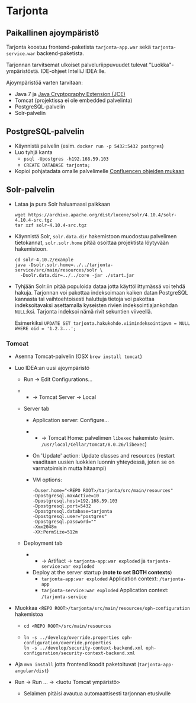 # Tarjonta

## Paikallinen ajoympäristö

Tarjonta koostuu frontend-paketista `tarjonta-app.war` sekä
`tarjonta-service.war` backend-paketista.

Tarjonnan tarvitsemat ulkoiset palveluriippuvuudet tulevat
"Luokka"-ympäristöstä. IDE-ohjeet IntelliJ IDEA:lle.

Ajoympäristöä varten tarvitaan:

- Java 7 ja [Java Cryptography Extension (JCE)](http://www.oracle.com/technetwork/java/javase/downloads/jce-7-download-432124.html)
- Tomcat (projektissa ei ole embedded palvelinta)
- PostgreSQL-palvelin
- Solr-palvelin


## PostgreSQL-palvelin

- Käynnistä palvelin (esim. `docker run -p 5432:5432 postgres`)
- Luo tyhjä kanta
  - `psql -Upostgres -h192.168.59.103`
  - `CREATE DATABASE tarjonta;`
- Kopioi pohjatadata omalle palvelimelle [Confluencen ohjeiden mukaan](https://confluence.oph.ware.fi/confluence/display/TD/Tarjontapalvelu#Tarjontapalvelu-Tietokanta)


## Solr-palvelin

- Lataa ja pura Solr haluamaasi paikkaan

  ```
  wget https://archive.apache.org/dist/lucene/solr/4.10.4/solr-4.10.4-src.tgz
  tar xzf solr-4.10.4-src.tgz
  ```

- Käynnistä Solr, `solr.data.dir` hakemistoon muodostuu palvelimen tietokannat,
  `solr.solr.home` pitää osoittaa projektista löytyvään hakemistoon.

  ```
  cd solr-4.10.2/example
  java -Dsolr.solr.home=../../tarjonta-service/src/main/resources/solr \
    -Dsolr.data.dir=../../core -jar ./start.jar
  ```

- Tyhjään Solr:iin pitää populoida dataa jotta käyttöliittymässä voi tehdä
  hakuja. Tarjonnan voi pakottaa indeksoimaan kaiken datan PostgreSQL
  kannasta tai vaihtoehtoisesti haluttuja tietoja voi pakottaa indeksoitavaksi
  asettamalla kyseisten rivien indeksointiajankohdan `NULL`:ksi. Tarjonta
  indeksoi nämä rivit sekuntien viiveellä.

  Esimerkiksi `UPDATE SET tarjonta.hakukohde.viimindeksointipvm = NULL WHERE oid = '1.2.3...';`


### Tomcat

- Asenna Tomcat-palvelin (OSX `brew install tomcat`)
- Luo IDEA:an uusi ajoympäristö
  - Run -> Edit Configurations...
  - + -> Tomcat Server -> Local
  - Server tab
    - Application server: Configure...
    - + -> Tomcat Home: palvelimen `libexec` hakemisto (esim.
      `/usr/local/Cellar/tomcat/8.0.26/libexec`)
    - On 'Update' action: Update classes and resources (restart vaaditaan
      uusien luokkien luonnin yhteydessä, joten se on varmatoimisin mutta
      hitaampi)
    - VM options:

      ```
      -Duser.home="<REPO ROOT>/tarjonta/src/main/resources"
      -Dpostgresql.maxActive=10
      -Dpostgresql.host=192.168.59.103
      -Dpostgresql.port=5432
      -Dpostgresql.database=tarjonta
      -Dpostgresql.user="postgres"
      -Dpostgresql.password=""
      -Xmx2048m
      -XX:PermSize=512m
      ```

  - Deployment tab
    - + -> Artifact -> `tarjonta-app:war exploded` ja `tarjonta-service:war
      exploded`
    - Deploy at the server startup (**note to set BOTH contexts**)
      - `tarjonta-app:war exploded` Application context: `/tarjonta-app`
      - `tarjonta-service:war exploded` Application context:
        `/tarjonta-service`
- Muokkaa `<REPO ROOT>/tarjonta/src/main/resources/oph-configuration`
  hakemistoa
  - `cd <REPO ROOT>/src/main/resources`
  -
    ```
    ln -s ../develop/override.properties oph-configuration/override.properties
    ln -s ../develop/security-context-backend.xml oph-configuration/security-context-backend.xml
    ```

- Aja `mvn install` jotta frontend koodit paketoituvat (`tarjonta-app-angular/dist`)
- Run -> Run ... -> <luotu Tomcat ympäristö>
  - Selaimen pitäisi avautua automaattisesti tarjonnan etusivulle
